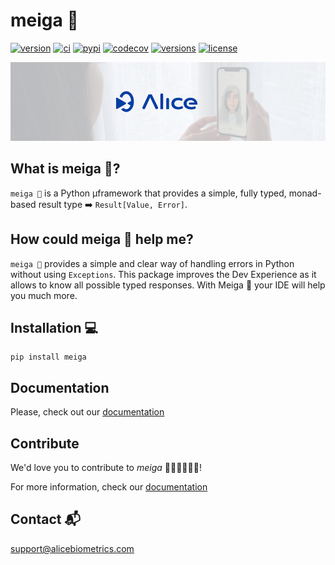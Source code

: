 # meiga 🧙 

[![version](https://img.shields.io/github/release/alice-biometrics/meiga/all.svg)](https://github.com/alice-biometrics/meiga/releases) 
[![ci](https://github.com/alice-biometrics/meiga/workflows/ci/badge.svg)](https://github.com/alice-biometrics/meiga/actions) 
[![pypi](https://img.shields.io/pypi/dm/meiga)](https://pypi.org/project/meiga/) 
[![codecov](https://codecov.io/gh/alice-biometrics/meiga/branch/main/graph/badge.svg?token=BX1IZJZLJQ)](https://codecov.io/gh/alice-biometrics/meiga)
[![versions](https://img.shields.io/pypi/pyversions/meiga.svg)](https://github.com/alice-biometrics/meiga)
[![license](https://img.shields.io/github/license/alice-biometrics/meiga.svg)](https://github.com/alice-biometrics/meiga/blob/main/LICENSE)

<img src="https://github.com/alice-biometrics/custom-emojis/blob/master/images/alice_header.png?raw=true" width=auto>

## What is meiga 🧙?

`meiga 🧙` is a Python µframework that provides a simple, fully typed, monad-based result type ➡️ `Result[Value, Error]`.

## How could meiga 🧙 help me?

`meiga 🧙` provides a simple and clear way of handling errors in Python without using `Exceptions`. This package improves the Dev Experience as it allows to know all possible typed responses. With Meiga 🧙 your IDE will help you much more. 

## Installation 💻

```console
pip install meiga
```

## Documentation

Please, check out our [documentation](https://alice-biometrics.github.io/meiga/) 

## Contribute 

We'd love you to contribute to *meiga* 🥳🥳🥳🥳🥳🥳️️!

For more information, check our [documentation](https://alice-biometrics.github.io/meiga/contributing/)

## Contact 📬

support@alicebiometrics.com

